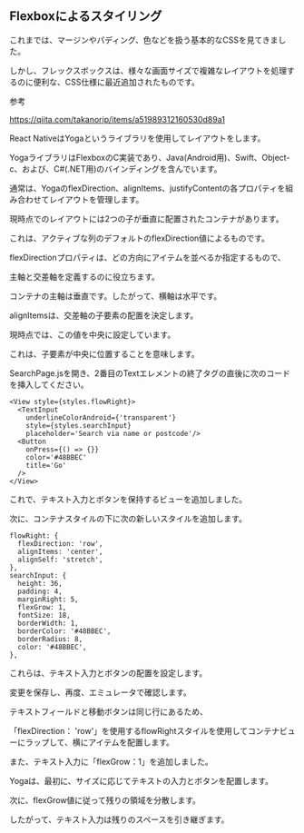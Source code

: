 ## Flexboxによるスタイリング

これまでは、マージンやパディング、色などを扱う基本的なCSSを見てきました。

しかし、フレックスボックスは、様々な画面サイズで複雑なレイアウトを処理するのに便利な、CSS仕様に最近追加されたものです。

参考

https://qiita.com/takanorip/items/a51989312160530d89a1

React NativeはYogaというライブラリを使用してレイアウトをします。

YogaライブラリはFlexboxのC実装であり、Java(Android用)、Swift、Object-c、および、C#(.NET用)のバインディングを含んでいます。

通常は、YogaのflexDirection、alignItems、justifyContentの各プロパティを組み合わせてレイアウトを管理します。

現時点でのレイアウトには2つの子が垂直に配置されたコンテナがあります。

これは、アクティブな列のデフォルトのflexDirection値によるものです。

flexDirectionプロパティは、どの方向にアイテムを並べるか指定するもので、

主軸と交差軸を定義するのに役立ちます。

コンテナの主軸は垂直です。したがって、横軸は水平です。

alignItemsは、交差軸の子要素の配置を決定します。 

現時点では、この値を中央に設定しています。 

これは、子要素が中央に位置することを意味します。

SearchPage.jsを開き、2番目のTextエレメントの終了タグの直後に次のコードを挿入してください。
```
<View style={styles.flowRight}>
  <TextInput
    underlineColorAndroid={'transparent'}
    style={styles.searchInput}
    placeholder='Search via name or postcode'/>
  <Button
    onPress={() => {}}
    color='#48BBEC'
    title='Go'
  />
</View>
```

これで、テキスト入力とボタンを保持するビューを追加しました。

次に、コンテナスタイルの下に次の新しいスタイルを追加します。
```
flowRight: {
  flexDirection: 'row',
  alignItems: 'center',
  alignSelf: 'stretch',
},
searchInput: {
  height: 36,
  padding: 4,
  marginRight: 5,
  flexGrow: 1,
  fontSize: 18,
  borderWidth: 1,
  borderColor: '#48BBEC',
  borderRadius: 8,
  color: '#48BBEC',
},
```
これらは、テキスト入力とボタンの配置を設定します。

変更を保存し、再度、エミュレータで確認します。


テキストフィールドと移動ボタンは同じ行にあるため、

「flexDirection： 'row'」を使用するflowRightスタイルを使用してコンテナビューにラップして、横にアイテムを配置します。

また、テキスト入力に「flexGrow：1」を追加しました。 

Yogaは、最初に、サイズに応じてテキストの入力とボタンを配置します。 

次に、flexGrow値に従って残りの領域を分散します。 

したがって、テキスト入力は残りのスペースを引き継ぎます。
